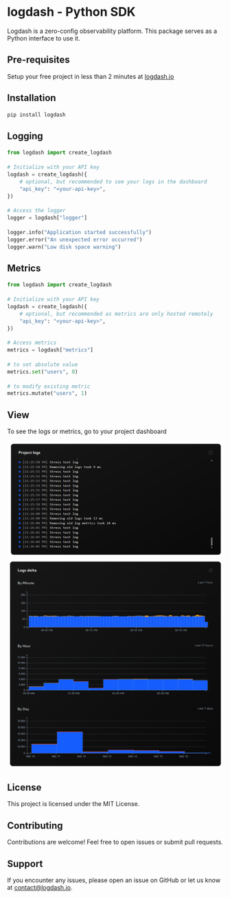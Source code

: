 # logdash - Python SDK

Logdash is a zero-config observability platform. This package serves as a Python interface to use it.

## Pre-requisites

Setup your free project in less than 2 minutes at [logdash.io](https://logdash.io/)

## Installation

```bash
pip install logdash
```

## Logging

```python
from logdash import create_logdash

# Initialize with your API key
logdash = create_logdash({
    # optional, but recommended to see your logs in the dashboard
    "api_key": "<your-api-key>",
})

# Access the logger
logger = logdash["logger"]

logger.info("Application started successfully")
logger.error("An unexpected error occurred")
logger.warn("Low disk space warning")
```

## Metrics

```python
from logdash import create_logdash

# Initialize with your API key
logdash = create_logdash({
    # optional, but recommended as metrics are only hosted remotely
    "api_key": "<your-api-key>",
})

# Access metrics
metrics = logdash["metrics"]

# to set absolute value
metrics.set("users", 0)

# to modify existing metric
metrics.mutate("users", 1)
```

## View

To see the logs or metrics, go to your project dashboard

![logs](docs/logs.png)
![delta](docs/delta.png)

## License

This project is licensed under the MIT License.

## Contributing

Contributions are welcome! Feel free to open issues or submit pull requests.

## Support

If you encounter any issues, please open an issue on GitHub or let us know at [contact@logdash.io](mailto:contact@logdash.io).
